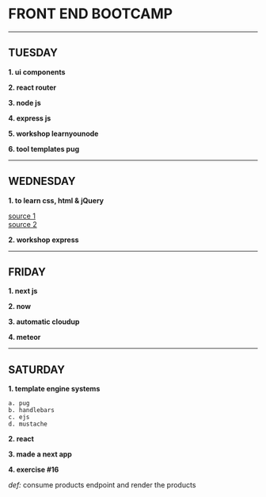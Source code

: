 # FRONT END BOOTCAMP
---

## TUESDAY

**1. ui components**

**2. react router**

**3. node js**

**4. express js**

**5. workshop learnyounode**

**6. tool templates pug**

---
## WEDNESDAY

**1. to learn css, html & jQuery**

[source 1](https://learn.shayhowe.com/html-css/)  
[source 2](https://learn.shayhowe.com/advanced-html-css/)

**2. workshop express**

---
## FRIDAY

**1. next js**

**2. now**

**3. automatic cloudup**

**4. meteor**

---
## SATURDAY

**1. template engine systems**

    a. pug
    b. handlebars
    c. ejs
    d. mustache

**2. react**

**3. made a next app**

**4. exercise #16**

*def:* consume products endpoint and render the products
